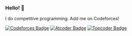 ### Hello! 👋

I do competitive programming. Add me on Codeforces!

[![Codeforces Badge](https://run.kaist.ac.kr/badges/codeforces/crackersamdjam.svg)](https://codeforces.com/profile/crackersamdjam)
[![Atcoder Badge](https://run.kaist.ac.kr/badges/atcoder/crackersamdjam.svg)](https://atcoder.jp/users/crackersamdjam)
[![Topcoder Badge](https://run.kaist.ac.kr/badges/topcoder/crackersamdjam.svg)](https://www.topcoder.com/members/crackersamdjam)

<!-- Badges https://codeforces.com/blog/entry/82215 -->


<!--
**crackersamdjam/crackersamdjam** is a ✨ _special_ ✨ repository because its `README.md` (this file) appears on your GitHub profile.

Here are some ideas to get you started:

- 🔭 I’m currently working on ...
- 🌱 I’m currently learning ...
- 👯 I’m looking to collaborate on ...
- 🤔 I’m looking for help with ...
- 💬 Ask me about ...
- 📫 How to reach me: ...
- 😄 Pronouns: ...
- ⚡ Fun fact: ...
-->
